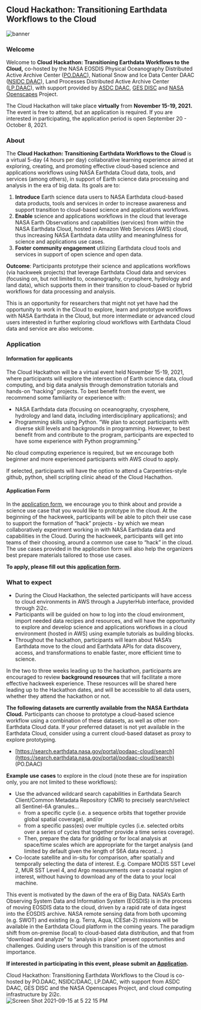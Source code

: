 
## Cloud Hackathon: Transitioning Earthdata Workflows to the Cloud

![banner](https://user-images.githubusercontent.com/2915555/133526401-b79abf6c-ab0d-438d-9927-da39b7c17b96.jpg)

### Welcome

Welcome to **Cloud Hackathon: Transitioning Earthdata Workflows to the Cloud,** co-hosted by the NASA EOSDIS Physical Oceanography Distributed Active Archive Center ([PO.DAAC](https://podaac.jpl.nasa.gov/)), National Snow and Ice Data Center DAAC ([NSIDC DAAC](https://nsidc.org/daac)), Land Processes Distributed Active Archive Center ([LP.DAAC](https://lpdaac.usgs.gov/)), with support provided by [ASDC DAAC](https://earthdata.nasa.gov/eosdis/daacs/asdc), [GES DISC](https://disc.gsfc.nasa.gov/) and [NASA Openscapes](https://nasa-openscapes.github.io/) Project.

The Cloud Hackathon will take place **virtually** from **November 15-19, 2021.** The event is free to attend, but an application is required. If you are interested in participating, the application period is open September 20 - October 8, 2021.



### About 

The **Cloud Hackathon: Transitioning Earthdata Workflows to the Cloud** is a virtual 5-day (4 hours per day) collaborative learning experience aimed at exploring, creating, and promoting effective cloud-based science and applications workflows using NASA Earthdata Cloud data, tools, and services (among others), in support of Earth science data processing and analysis in the era of big data. Its goals are to:



1. **Introduce** Earth science data users to NASA Earthdata cloud-based data products, tools and services in order to increase awareness and support transition to cloud-based science and applications workflows.
2. **Enable** science and applications workflows in the cloud that leverage NASA Earth Observations and capabilities (services) from within the NASA Earthdata Cloud, hosted in Amazon Web Services (AWS) cloud, thus increasing NASA Earthdata data utility and meaningfulness for science and applications use cases.
3. **Foster community engagement** utilizing Earthdata cloud tools and services in support of open science and open data.

**Outcome**: Participants prototype their science and applications workflows (via hackweek projects) that leverage Earthdata Cloud data and services (focusing on, but not limited to, oceanography, cryosphere, hydrology and land data), which supports them in their transition to cloud-based or hybrid workflows for data processing and analysis.

This is an opportunity for researchers that might not yet have had the opportunity to work in the Cloud to explore, learn and prototype workflows with NASA Earthdata in the Cloud, but more intermediate or advanced cloud users interested in further exploring cloud workflows with Earthdata Cloud data and service are also welcome. 


### Application

#### Information for applicants

The Cloud Hackathon will be a virtual event held November 15-19, 2021, where participants will explore the intersection of Earth science data, cloud computing, and big data analysis through demonstration tutorials and hands-on “hacking” projects. To best benefit from the event, we recommend some familiarity or experience with: 

* NASA Earthdata data (focusing on oceanography, cryosphere, hydrology and land data, including interdisciplinary applications); and 
* Programming skills using Python. “We plan to accept participants with diverse skill levels and backgrounds in programming. However, to best benefit from and contribute to the program, participants are expected to have some experience with Python programming.”

No cloud computing experience is required, but we encourage both beginner and more experienced participants with AWS cloud to apply.

If selected, participants will have the option to attend a Carpentries-style github, python, shell scripting clinic ahead of the Cloud Hachathon.

#### Application Form

In the [application form](https://forms.gle/JJNKZ6pGKxWVFzLr6), we encourage you to think about and provide a science use case that you would like to prototype in the cloud. At the beginning of the hackweek, participants will be able to pitch their use case to support the formation of “hack” projects - by which we mean collaboratively experiment working in with NASA Earthdata data and capabilities in the Cloud. During the hackweek, participants will get into teams of their choosing, around a common use case to “hack” in the cloud. The use cases provided in the application form will also help the organizers best prepare materials tailored to those use cases.

**To apply, please fill out this [application form](https://forms.gle/JJNKZ6pGKxWVFzLr6).**


### What to expect

* During the Cloud Hackathon, the selected participants will have access to cloud environments in AWS through a JupyterHub interface, provided through 2i2c. 
* Participants will be guided on how to log into the cloud environment, import needed data recipes and resources, and will have the opportunity to explore and develop science and applications workflows in a cloud environment (hosted in AWS) using example tutorials as building blocks. 
* Throughout the hackathon, participants will learn about NASA’s Earthdata move to the cloud and Earthdata APIs for data discovery, access, and transformations to enable faster, more efficient time to science. 

In the two to three weeks leading up to the hackathon, participants are encouraged to review **background resources** that will facilitate a more effective hackweek experience. These resources will be shared here leading up to the Hackathon dates, and will be accessible to all data users, whether they attend the hackathon or not.

**The following datasets are currently available from the NASA Earthdata Cloud.** Participants can choose to prototype a cloud-based science workflow using a combination of these datasets, as well as other non-Earthdata Cloud data. If your preferred dataset is not yet available in the Earthdata Cloud, consider using a current cloud-based dataset as proxy to explore prototyping.


* [https://search.earthdata.nasa.gov/portal/podaac-cloud/search](https://search.earthdata.nasa.gov/portal/podaac-cloud/search) (PO.DAAC)

**Example** **use** **cases** to explore in the cloud (note these are for inspiration only, you are not limited to these workflows):



* Use the advanced wildcard search capabilities in Earthdata Search Client/Common Metadata Repository (CMR) to precisely search/select all Sentinel-6A granules...
    * from a specific cycle (i.e. a sequence orbits that together provide global spatial coverage), and/or 
    * from a specific pass(es) over multiple cycles (i.e. selected orbits over a series of cycles that together provide a time series coverage).
    * Then, prepare the data for gridding or for local analysis at space/time scales which are appropriate for the target analysis (and limited by default given the length of S6A data record...)
* Co-locate satellite and in-situ for comparison, after spatially and temporally selecting the data of interest. E.g. Compare MODIS SST Level 2, MUR SST Level 4, and Argo measurements over a coastal region of interest, without having to download any of the data to your local machine.


This event is motivated by the dawn of the era of Big Data. NASA’s Earth Observing System Data and Information System (EOSDIS) is in the process of moving EOSDIS data to the cloud, driven by a rapid rate of data ingest into the EOSDIS archive. NASA remote sensing data from both upcoming (e.g. SWOT) and existing (e.g. Terra, Aqua, ICESat-2) missions will be available in the Earthdata Cloud platform in the coming years. The paradigm shift from on-premise (local) to cloud-based data distribution, and that from “download and analyze” to “analysis in place” present opportunities and challenges. Guiding users through this transition is of the utmost importance.

**If interested in participating in this event, please submit an [Application](https://forms.gle/JJNKZ6pGKxWVFzLr6).**


Cloud Hackathon: Transitioning Earthdata Workflows to the Cloud is co-hosted by PO.DAAC, NSIDC/DAAC, LP.DAAC, with support from ASDC DAAC, GES DISC and the NASA Openscapes Project, and cloud computing infrastructure by 2i2c. <br>
![Screen Shot 2021-09-15 at 5 22 15 PM](https://user-images.githubusercontent.com/2915555/133525653-2a2278b1-1015-4350-b2a5-160d125aaaf7.png) <br>



